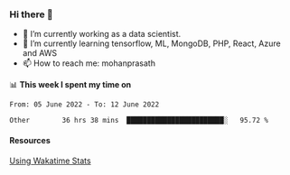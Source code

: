 ### Hi there 👋

- 🔭 I’m currently working as a data scientist.
- 🌱 I’m currently learning tensorflow, ML, MongoDB, PHP, React, Azure and AWS
- 📫 How to reach me: mohanprasath

📊 **This week I spent my time on**
<!--START_SECTION:waka-->

```text
From: 05 June 2022 - To: 12 June 2022

Other        36 hrs 38 mins  ████████████████████████░   95.72 %
```

<!--END_SECTION:waka-->

#### Resources
[Using Wakatime Stats](https://github.com/marketplace/actions/waka-readme)
